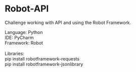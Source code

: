 # Robot-API
Challenge working with API and using the Robot Framework.


Language: Python \
IDE: PyCharm \
Framework: Robot \
\
Libraries: \
pip install robotframework-requests \
pip install robotframework-jsonlibrary
